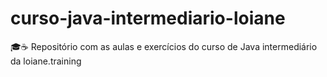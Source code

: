 # curso-java-intermediario-loiane
🎓☕ Repositório com as aulas e exercícios do curso de Java intermediário da loiane.training
